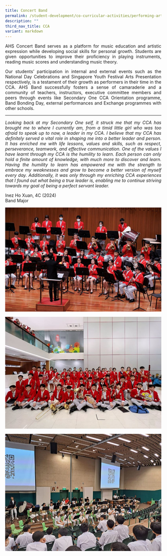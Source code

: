 ```yaml
---
title: Concert Band
permalink: /student-development/co-curricular-activities/performing-arts-groups/concert-band/
description: ""
third_nav_title: CCA
variant: markdown
---
```

<p align="justify">
AHS Concert Band serves as a platform for music education and artistic expression while developing social skills for personal growth. Students are given opportunities to improve their proficiency in playing instruments, reading music scores and understanding music theory. </p>
<p align="justify">
Our students’ participation in internal and external events such as the National Day Celebrations and Singapore Youth Festival Arts Presentation respectively, is a testament of their growth as performers in their time in the CCA. AHS Band successfully fosters a sense of camaraderie and a community of teachers, instructors, executive committee members and peers through events like Secondary One CCA Orientation programme, Band Bonding Day, external performances and Exchange programmes with other schools.</p>
<hr>
<p align="justify"><i>
Looking back at my Secondary One self, it struck me that my CCA has brought me to where I currently am, from a timid little girl who was too afraid to speak up to now, a leader in my CCA. I believe that my CCA has definitely served a vital role in shaping me into a better leader and person. It has enriched me with life lessons, values and skills, such as respect, perseverance, teamwork, and effective communication. One of the values I have learnt through my CCA is the humility to learn. Each person can only hold a finite amount of knowledge, with much more to discover and learn. Having the humility to learn has empowered me with the strength to embrace my weaknesses and grow to become a better version of myself every day. Additionally, it was only through my enriching CCA experiences that I found out what being a true leader is, enabling me to continue striving towards my goal of being a perfect servant leader.</i></p>
Inez Ho Xuan, 4C (2024)<br>
Band Major

![](/images/Student%20Development/CCA/Concert%20Band/2024_CB_01.jpg)

![](/images/Student%20Development/CCA/Concert%20Band/2024_CB_02.jpg)

![](/images/Student%20Development/CCA/Concert%20Band/2024_CB_03.jpg)
